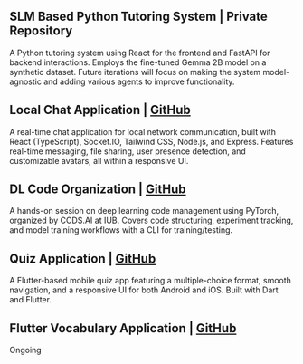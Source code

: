 ## SLM Based Python Tutoring System | Private Repository

A Python tutoring system using React for the frontend and FastAPI for backend interactions. Employs the fine-tuned Gemma 2B model on a synthetic dataset. Future iterations will focus on making the system model-agnostic and adding various agents to improve functionality.

## Local Chat Application | [GitHub](#)

A real-time chat application for local network communication, built with React (TypeScript), Socket.IO, Tailwind CSS, Node.js, and Express. Features real-time messaging, file sharing, user presence detection, and customizable avatars, all within a responsive UI.

## DL Code Organization | [GitHub](#)

A hands-on session on deep learning code management using PyTorch, organized by CCDS.AI at IUB. Covers code structuring, experiment tracking, and model training workflows with a CLI for training/testing.

## Quiz Application | [GitHub](#)

A Flutter-based mobile quiz app featuring a multiple-choice format, smooth navigation, and a responsive UI for both Android and iOS. Built with Dart and Flutter.

## Flutter Vocabulary Application | [GitHub](#)
Ongoing
